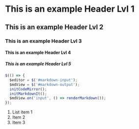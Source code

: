 # This is an example Header Lvl 1
## This is an example Header Lvl 2
### This is an example Header Lvl 3
#### This is an example Header Lvl 4
##### This is an example Header Lvl 5

```js
$(() => {
  $editor = $('#markdown-input');
  $mdView = $('#markdown-output');
  initCodeMirror();
  initMarkdownIt();
  $mdView.on('input', () => renderMarkdown());
});
```

1. List item 1
2. Item 2
3. Item 3

